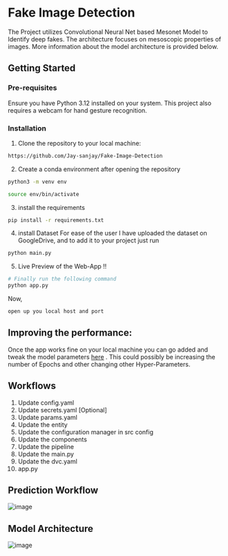 # Fake Image Detection
The Project utilizes Convolutional Neural Net based Mesonet Model to Identify deep fakes.  The architecture focuses on mesoscopic properties of images. More information about the model architecture is provided below.

## Getting Started

### Pre-requisites

Ensure you have Python 3.12 installed on your system. This project also requires a webcam for hand gesture recognition.

### Installation

1. Clone the repository to your local machine:

```bash
https://github.com/Jay-sanjay/Fake-Image-Detection
```
2. Create a conda environment after opening the repository

```bash
python3 -m venv env
```

```bash
source env/bin/activate
```


3. install the requirements
```bash
pip install -r requirements.txt
```

4. install Dataset
For ease of the user I have uploaded the dataset on GoogleDrive, and to add it to your project just run
```bash
python main.py
```

5. Live Preview of the Web-App !!
```bash
# Finally run the following command
python app.py
```

Now,
```bash
open up you local host and port
```


## Improving the performance:
Once the app works fine on your local machine you can go added and tweak the model parameters [here](https://github.com/Jay-sanjay/Fraudulent-Image-Detection/blob/main/params.yaml) . 
This could possibly be increasing the number of Epochs and other changing other Hyper-Parameters.



## Workflows

1. Update config.yaml
2. Update secrets.yaml [Optional]
3. Update params.yaml
4. Update the entity
5. Update the configuration manager in src config
6. Update the components
7. Update the pipeline 
8. Update the main.py
9. Update the dvc.yaml
10. app.py

## Prediction Workflow
![image](https://github.com/Jay-sanjay/Fraudulent-Image-Detection/assets/134289328/e7561ce6-e083-4cf9-8367-8648040dabe4)


## Model Architecture
![image](https://github.com/Jay-sanjay/Fraudulent-Image-Detection/assets/134289328/e5bf9c1e-1c74-4303-83c6-46587309aafb)





